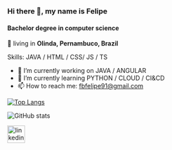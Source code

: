 ### Hi there 👋, my name is Felipe
#### Bachelor degree in computer science
  📌  living in **Olinda, Pernambuco, Brazil**

Skills: JAVA / HTML / CSS/ JS / TS

- 🔭 I’m currently working on JAVA / ANGULAR 
- 🌱 I’m currently learning PYTHON / CLOUD / CI&CD 
- 📫 How to reach me: fbfelipe91@gmail.com 


[![Top Langs](https://github-readme-stats.vercel.app/api/top-langs/?username=felipexd3)](https://github.com/anuraghazra/github-readme-stats)

![GitHub stats](https://github-readme-stats.vercel.app/api?username=felipexd3&show_icons=true&count_private=true)  

[<img src='https://cdn.jsdelivr.net/npm/simple-icons@3.0.1/icons/linkedin.svg' alt='linkedin' height='40'>](https://www.linkedin.com/in/felipe-batista-1b355217b/)  

